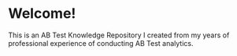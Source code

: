 # Welcome!
This is an AB Test Knowledge Repository I created from my years of professional experience of conducting AB Test analytics.
